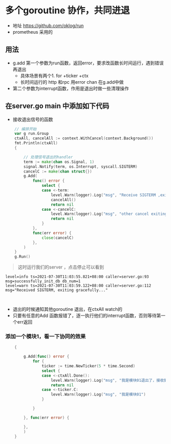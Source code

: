 # 多个goroutine 协作，共同进退

- 地址 https://github.com/oklog/run
- prometheus 采用的

## 用法

- g.add 第一个参数为run函数，返回error，要求改函数长时间运行，遇到错误再退出
  - 具体场景有两个1. for +ticker +ctx
  - 长时间运行的 http 和rpc 用error chan 在g.add中做
- 第二个参数为interrupt函数，作用是退出时做一些清理操作

## 在server.go main 中添加如下代码

- 接收退出信号的函数

```go
	// 编排开始
	var g run.Group
	ctxAll, cancelAll := context.WithCancel(context.Background())
	fmt.Println(ctxAll)
	{

		// 处理信号退出的handler
		term := make(chan os.Signal, 1)
		signal.Notify(term, os.Interrupt, syscall.SIGTERM)
		cancelC := make(chan struct{})
		g.Add(
			func() error {
				select {
				case <-term:
					level.Warn(logger).Log("msg", "Receive SIGTERM ,exiting gracefully....")
					cancelAll()
					return nil
				case <-cancelC:
					level.Warn(logger).Log("msg", "other cancel exiting")
					return nil
				}
			},
			func(err error) {
				close(cancelC)
			},
		)
	}
	g.Run()
```

> 这时运行我们的server ，点击停止可以看到

```shell
level=info ts=2021-07-30T11:03:55.821+08:00 caller=server.go:93 msg=successfully_init_db db_num=1
level=warn ts=2021-07-30T11:03:59.122+08:00 caller=server.go:112 msg="Received SIGTERM, exiting gracefully..."



```

- 退出的时候通知其他goroutine 退出，在ctxAll watch的
- 只要有任意的Add 函数报错了，逐一执行他们的interrupt函数，否则等待第一个err返回

### 添加一个模块1，看一下协同的效果

```go
	{

		g.Add(func() error {
			for {
				ticker := time.NewTicker(5 * time.Second)
				select {
				case <-ctxAll.Done():
					level.Warn(logger).Log("msg", "我是模块01退出了，接收到了cancelall")
					return nil
				case <-ticker.C:
					level.Warn(logger).Log("msg", "我是模块01")
				}

			}

		}, func(err error) {

		},
		)
	}

```